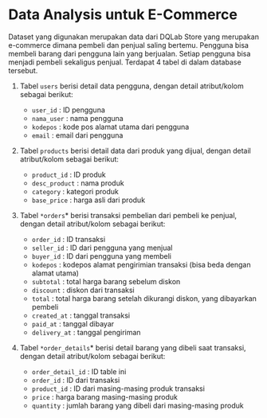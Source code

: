 # Data Analysis untuk E-Commerce

Dataset yang digunakan merupakan data dari DQLab Store yang merupakan e-commerce dimana pembeli dan penjual saling bertemu. 
Pengguna bisa membeli barang dari pengguna lain yang berjualan. Setiap pengguna bisa menjadi pembeli sekaligus penjual. 
Terdapat 4 tabel di dalam database tersebut.

1. Tabel `users` berisi detail data pengguna, dengan detail atribut/kolom sebagai berikut:
   * `user_id` : ID pengguna
   * `nama_user` : nama pengguna
   * `kodepos` : kode pos alamat utama dari pengguna
   * `email` : email dari pengguna
    
3. Tabel `products` berisi detail data dari produk yang dijual, dengan detail atribut/kolom sebagai berikut:
   * `product_id` : ID produk
   * `desc_product` : nama produk
   * `category` : kategori produk
   * `base_price` : harga asli dari produk
    
5. Tabel `*orders`* berisi transaksi pembelian dari pembeli ke penjual, dengan detail atribut/kolom sebagai berikut:
   * `order_id` : ID transaksi
   * `seller_id` : ID dari pengguna yang menjual
   * `buyer_id` : ID dari pengguna yang membeli
   * `kodepos` : kodepos alamat pengirimian transaksi (bisa beda dengan alamat utama)
   * `subtotal` : total harga barang sebelum diskon
   * `discount` : diskon dari transaksi
   * `total` : total harga barang setelah dikurangi diskon, yang dibayarkan pembeli
   * `created_at` : tanggal transaksi
   * `paid_at` : tanggal dibayar
   * `delivery_at` : tanggal pengiriman
    
7. Tabel `*order_details`* berisi detail barang yang dibeli saat transaksi, dengan detail atribut/kolom sebagai berikut:
   * `order_detail_id` : ID table ini
   * `order_id` : ID dari transaksi
   * `product_id` : ID dari masing-masing produk transaksi
   * `price` : harga barang masing-masing produk
   * `quantity` : jumlah barang yang dibeli dari masing-masing produk

